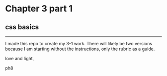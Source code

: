 # Chapter 3 part 1

## css basics

----

I made this repo to create my 3-1 work. There will likely be two versions because I am starting without the instructions, only the rubric as a guide.

love and light,

ph8